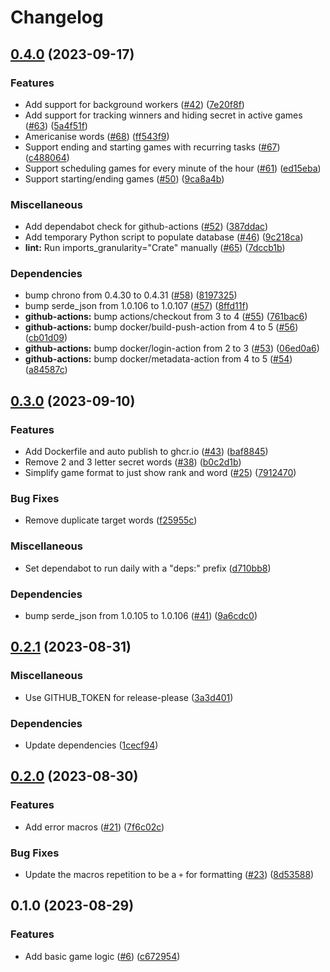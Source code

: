 # Changelog

## [0.4.0](https://github.com/ikornaselur/similarium-rs/compare/v0.3.0...v0.4.0) (2023-09-17)


### Features

* Add support for background workers ([#42](https://github.com/ikornaselur/similarium-rs/issues/42)) ([7e20f8f](https://github.com/ikornaselur/similarium-rs/commit/7e20f8f82fff04a68c1adddbe2761686840e0fc1))
* Add support for tracking winners and hiding secret in active games ([#63](https://github.com/ikornaselur/similarium-rs/issues/63)) ([5a4f51f](https://github.com/ikornaselur/similarium-rs/commit/5a4f51f9c12de7833e2d555b286397c29015caf5))
* Americanise words ([#68](https://github.com/ikornaselur/similarium-rs/issues/68)) ([ff543f9](https://github.com/ikornaselur/similarium-rs/commit/ff543f95e46081b8199445dc43de5d99ca406da6))
* Support ending and starting games with recurring tasks ([#67](https://github.com/ikornaselur/similarium-rs/issues/67)) ([c488064](https://github.com/ikornaselur/similarium-rs/commit/c488064f51925e1182dba4eb2f20696db5b5fb85))
* Support scheduling games for every minute of the hour ([#61](https://github.com/ikornaselur/similarium-rs/issues/61)) ([ed15eba](https://github.com/ikornaselur/similarium-rs/commit/ed15eba2746cc266b6d3e9a4567d229b15ff8a18))
* Support starting/ending games ([#50](https://github.com/ikornaselur/similarium-rs/issues/50)) ([9ca8a4b](https://github.com/ikornaselur/similarium-rs/commit/9ca8a4b7ce862f1277edc3ff70333e14535f139d))


### Miscellaneous

* Add dependabot check for github-actions ([#52](https://github.com/ikornaselur/similarium-rs/issues/52)) ([387ddac](https://github.com/ikornaselur/similarium-rs/commit/387ddac900ea6532f407f6157e425fbb52ec60bc))
* Add temporary Python script to populate database ([#46](https://github.com/ikornaselur/similarium-rs/issues/46)) ([9c218ca](https://github.com/ikornaselur/similarium-rs/commit/9c218ca6d0245cd8d7ce6a440c775ef81a45db84))
* **lint:** Run imports_granularity="Crate" manually ([#65](https://github.com/ikornaselur/similarium-rs/issues/65)) ([7dccb1b](https://github.com/ikornaselur/similarium-rs/commit/7dccb1b52d12abb082f4cb8e5bad3fd0f402c168))


### Dependencies

* bump chrono from 0.4.30 to 0.4.31 ([#58](https://github.com/ikornaselur/similarium-rs/issues/58)) ([8197325](https://github.com/ikornaselur/similarium-rs/commit/8197325ea010286e13985d817eb883d993b0cb44))
* bump serde_json from 1.0.106 to 1.0.107 ([#57](https://github.com/ikornaselur/similarium-rs/issues/57)) ([8ffd11f](https://github.com/ikornaselur/similarium-rs/commit/8ffd11f6634c3ff7a6c9eb9ba99f80b5e76e6539))
* **github-actions:** bump actions/checkout from 3 to 4 ([#55](https://github.com/ikornaselur/similarium-rs/issues/55)) ([761bac6](https://github.com/ikornaselur/similarium-rs/commit/761bac6b7d90e512324b53ea819e7cf76f69fbb1))
* **github-actions:** bump docker/build-push-action from 4 to 5 ([#56](https://github.com/ikornaselur/similarium-rs/issues/56)) ([cb01d09](https://github.com/ikornaselur/similarium-rs/commit/cb01d09800e3c6748ef51842ff8c335e66ef61a4))
* **github-actions:** bump docker/login-action from 2 to 3 ([#53](https://github.com/ikornaselur/similarium-rs/issues/53)) ([06ed0a6](https://github.com/ikornaselur/similarium-rs/commit/06ed0a6ef5cdcf605f4164f91c1da16328ab3060))
* **github-actions:** bump docker/metadata-action from 4 to 5 ([#54](https://github.com/ikornaselur/similarium-rs/issues/54)) ([a84587c](https://github.com/ikornaselur/similarium-rs/commit/a84587c3b21f7094582f2faf17e5aa1f01ac15ab))

## [0.3.0](https://github.com/ikornaselur/similarium-rs/compare/v0.2.1...v0.3.0) (2023-09-10)


### Features

* Add Dockerfile and auto publish to ghcr.io ([#43](https://github.com/ikornaselur/similarium-rs/issues/43)) ([baf8845](https://github.com/ikornaselur/similarium-rs/commit/baf8845e80340038cee0428d5986c575526ae947))
* Remove 2 and 3 letter secret words ([#38](https://github.com/ikornaselur/similarium-rs/issues/38)) ([b0c2d1b](https://github.com/ikornaselur/similarium-rs/commit/b0c2d1b3f73926cdad18705da41dcd7f424b6e78))
* Simplify game format to just show rank and word ([#25](https://github.com/ikornaselur/similarium-rs/issues/25)) ([7912470](https://github.com/ikornaselur/similarium-rs/commit/7912470eb53a1b18d91796ea14e612097dfb6064))


### Bug Fixes

* Remove duplicate target words ([f25955c](https://github.com/ikornaselur/similarium-rs/commit/f25955cd47b9a9b47684ad652278a0c5ae458e68))


### Miscellaneous

* Set dependabot to run daily with a "deps:" prefix ([d710bb8](https://github.com/ikornaselur/similarium-rs/commit/d710bb8a6b095228efe5f1cda8ffbe957ef1b30f))


### Dependencies

* bump serde_json from 1.0.105 to 1.0.106 ([#41](https://github.com/ikornaselur/similarium-rs/issues/41)) ([9a6cdc0](https://github.com/ikornaselur/similarium-rs/commit/9a6cdc09c8a02c311baa8cc2f92954966a46db6a))

## [0.2.1](https://github.com/ikornaselur/similarium-rs/compare/v0.2.0...v0.2.1) (2023-08-31)


### Miscellaneous

* Use GITHUB_TOKEN for release-please ([3a3d401](https://github.com/ikornaselur/similarium-rs/commit/3a3d401f0f1680cefb08d4373e2a5f0041196cad))


### Dependencies

* Update dependencies ([1cecf94](https://github.com/ikornaselur/similarium-rs/commit/1cecf949fbe0f1d0c2c900692629557ecb76cd5e))

## [0.2.0](https://github.com/ikornaselur/similarium-rs/compare/v0.1.0...v0.2.0) (2023-08-30)


### Features

* Add error macros ([#21](https://github.com/ikornaselur/similarium-rs/issues/21)) ([7f6c02c](https://github.com/ikornaselur/similarium-rs/commit/7f6c02c048a8bc1665b4cc26249b9e75a3d79d65))


### Bug Fixes

* Update the macros repetition to be a `+` for formatting ([#23](https://github.com/ikornaselur/similarium-rs/issues/23)) ([8d53588](https://github.com/ikornaselur/similarium-rs/commit/8d5358813a0fc46aeee14cd99e513e27a09abbe4))

## 0.1.0 (2023-08-29)


### Features

* Add basic game logic ([#6](https://github.com/ikornaselur/similarium-rs/issues/6)) ([c672954](https://github.com/ikornaselur/similarium-rs/commit/c67295439545e20ff9768aab92737b0156179a37))
